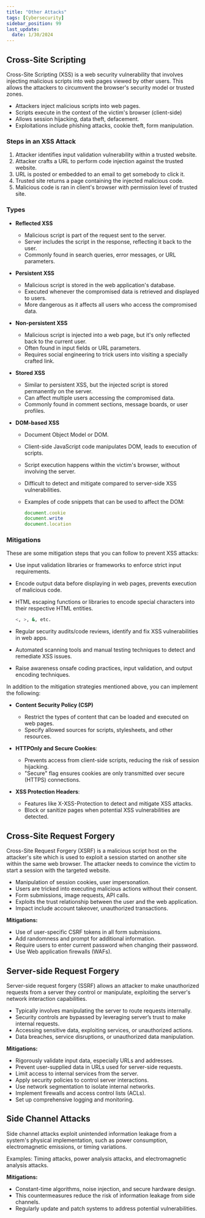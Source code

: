 ```yaml
---
title: "Other Attacks"
tags: [Cybersecurity]
sidebar_position: 99
last_update:
  date: 1/30/2024
---
```




## Cross-Site Scripting

Cross-Site Scripting (XSS) is a web security vulnerability that involves injecting malicious scripts into web pages viewed by other users. This allows the attackers to circumvent the browser's security model or trusted zones.

- Attackers inject malicious scripts into web pages.
- Scripts execute in the context of the victim's browser (client-side)
- Allows session hijacking, data theft, defacement.
- Exploitations include phishing attacks, cookie theft, form manipulation.

### Steps in an XSS Attack

1. Attacker identifies input validation vulnerability within a trusted website.
2. Attacker crafts a URL to perform code injection against the trusted website.
3. URL is posted or embedded to an email to get somebody to click it.
4. Trusted site returns a page containing the injected malicious code.
5. Malicious code is ran in client's browser with permission level of trusted site.


### Types

- **Reflected XSS**
  - Malicious script is part of the request sent to the server.
  - Server includes the script in the response, reflecting it back to the user.
  - Commonly found in search queries, error messages, or URL parameters.
  
- **Persistent XSS**
  - Malicious script is stored in the web application's database.
  - Executed whenever the compromised data is retrieved and displayed to users.
  - More dangerous as it affects all users who access the compromised data.

- **Non-persistent XSS**
  - Malicious script is injected into a web page, but it's only reflected back to the current user.
  - Often found in input fields or URL parameters.
  - Requires social engineering to trick users into visiting a specially crafted link.

- **Stored XSS**
  - Similar to persistent XSS, but the injected script is stored permanently on the server.
  - Can affect multiple users accessing the compromised data.
  - Commonly found in comment sections, message boards, or user profiles.

- **DOM-based XSS**
  - Document Object Model or DOM.
  - Client-side JavaScript code manipulates DOM, leads to execution of scripts.
  - Script execution happens within the victim's browser, without involving the server.
  - Difficult to detect and mitigate compared to server-side XSS vulnerabilities.
  - Examples of code snippets that can be used to affect the DOM:

    ```JavaScript
    document.cookie 
    document.write 
    document.location 
    ```

### Mitigations

These are some mitigation steps that you can follow to prevent XSS attacks:

- Use input validation libraries or frameworks to enforce strict input requirements.
- Encode output data before displaying in web pages, prevents execution of malicious code.
- HTML escaping functions or libraries to encode special characters into their respective HTML entities.

    ```bash
    <, >, &, etc. 
    ```

- Regular security audits/code reviews, identify and fix XSS vulnerabilities in web apps.
- Automated scanning tools and manual testing techniques to detect and remediate XSS issues.
- Raise awareness onsafe coding practices, input validation, and output encoding techniques.


In addition to the mitigation strategies mentioned above, you can implement the following:

  - **Content Security Policy (CSP)**
    - Restrict the types of content that can be loaded and executed on web pages.
    - Specify allowed sources for scripts, stylesheets, and other resources.

  - **HTTPOnly and Secure Cookies**:
    - Prevents access from client-side scripts, reducing the risk of session hijacking.
    - "Secure" flag ensures cookies are only transmitted over secure (HTTPS) connections.

  - **XSS Protection Headers**:
    - Features like X-XSS-Protection to detect and mitigate XSS attacks.
    - Block or sanitize pages when potential XSS vulnerabilities are detected.
  


## Cross-Site Request Forgery

Cross-Site Request Forgery (XSRF) is a malicious script host on the attacker's site which is used to exploit a session started on another site within the same web browser. The attacker needs to convince the victim to start a session with the targeted website.

- Manipulation of session cookies, user impersonation.
- Users are tricked into executing malicious actions without their consent.
- Form submissions, image requests, API calls.
- Exploits the trust relationship between the user and the web application.
- Impact include account takeover, unauthorized transactions.

**Mitigations:**

- Use of user-specific CSRF tokens in all form submissions.
- Add randomness and prompt for additional information.
- Require users to enter current password when changing their password.
- Use Web application firewalls (WAFs).

## Server-side Request Forgery

Server-side request forgery (SSRF) allows an attacker to make unauthorized requests from a server they control or manipulate, exploiting the server's network interaction capabilities.

- Typically involves manipulating the server to route requests internally.
- Security controls are bypassed by leveraging server’s trust to make internal requests.
- Accessing sensitive data, exploiting services, or unauthorized actions.
- Data breaches, service disruptions, or unauthorized data manipulation.

**Mitigations:**

- Rigorously validate input data, especially URLs and addresses.
- Prevent user-supplied data in URLs used for server-side requests.
- Limit access to internal services from the server.
- Apply security policies to control server interactions.
- Use network segmentation to isolate internal networks.
- Implement firewalls and access control lists (ACLs).
- Set up comprehensive logging and monitoring.

## Side Channel Attacks 

Side channel attacks exploit unintended information leakage from a system's physical implementation, such as power consumption, electromagnetic emissions, or timing variations.

Examples: Timing attacks, power analysis attacks, and electromagnetic analysis attacks.

**Mitigations:**

- Constant-time algorithms, noise injection, and secure hardware design.
- This countermeasures reduce the risk of information leakage from side channels. 
- Regularly update and patch systems to address potential vulnerabilities.

